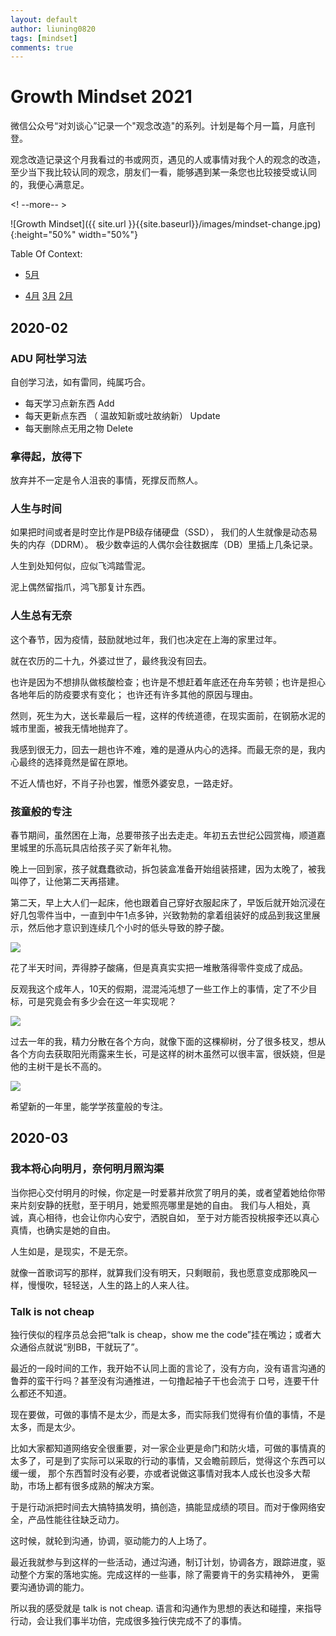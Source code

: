 ```yaml
---
layout: default
author: liuning0820
tags: [mindset]
comments: true
---
```


# Growth Mindset 2021

微信公众号“对刘谈心”记录一个"观念改造"的系列。计划是每个月一篇，月底刊登。

观念改造记录这个月我看过的书或网页，遇见的人或事情对我个人的观念的改造，至少当下我比较认同的观念，朋友们一看，能够遇到某一条您也比较接受或认同的，我便心满意足。

<! --more-- >

![Growth Mindset]({{ site.url }}{{site.baseurl}}/images/mindset-change.jpg){:height="50%" width="50%"}

Table Of Context:

- [5月](#2020-05)

- [4月](#2020-04)    [3月](#2020-03)    [2月](#2020-02)

## 2020-02

### ADU 阿杜学习法

自创学习法，如有雷同，纯属巧合。

- 每天学习点新东西 Add
- 每天更新点东西 （ 温故知新或吐故纳新） Update
- 每天删除点无用之物  Delete

### 拿得起，放得下

放弃并不一定是令人沮丧的事情，死撑反而熬人。


### 人生与时间

如果把时间或者是时空比作是PB级存储硬盘（SSD），
我们的人生就像是动态易失的内存（DDRM）。
极少数幸运的人偶尔会往数据库（DB）里插上几条记录。

人生到处知何似，应似飞鸿踏雪泥。

泥上偶然留指爪，鸿飞那复计东西。

### 人生总有无奈

这个春节，因为疫情，鼓励就地过年，我们也决定在上海的家里过年。

就在农历的二十九，外婆过世了，最终我没有回去。

也许是因为不想排队做核酸检查；也许是不想赶着年底还在舟车劳顿；也许是担心各地年后的防疫要求有变化；
也许还有许多其他的原因与理由。

然则，死生为大，送长辈最后一程，这样的传统道德，在现实面前，在钢筋水泥的城市里面，被我无情地抛弃了。

我感到很无力，回去一趟也许不难，难的是遵从内心的选择。而最无奈的是，我内心最终的选择竟然是留在原地。

不近人情也好，不肖子孙也罢，惟愿外婆安息，一路走好。


### 孩童般的专注

春节期间，虽然困在上海，总要带孩子出去走走。年初五去世纪公园赏梅，顺道嘉里城里的乐高玩具店给孩子买了新年礼物。

晚上一回到家，孩子就蠢蠢欲动，拆包装盒准备开始组装搭建，因为太晚了，被我叫停了，让他第二天再搭建。

第二天，早上大人们一起床，他也跟着自己穿好衣服起床了，早饭后就开始沉浸在好几包零件当中，一直到中午1点多钟，兴致勃勃的拿着组装好的成品到我这里展示，然后他才意识到连续几个小时的低头导致的脖子酸。

![](images/2021-02-17-22-17-04.png)

花了半天时间，弄得脖子酸痛，但是真真实实把一堆散落得零件变成了成品。

反观我这个成年人，10天的假期，混混沌沌想了一些工作上的事情，定了不少目标，可是究竟会有多少会在这一年实现呢？


![](images/2021-02-17-22-26-43.png)


过去一年的我，精力分散在各个方向，就像下面的这棵柳树，分了很多枝叉，想从各个方向去获取阳光雨露来生长，可是这样的树木虽然可以很丰富，很妖娆，但是他的主树干是长不高的。

![](images/2021-02-17-22-28-47.png)

希望新的一年里，能学学孩童般的专注。

## 2020-03

### 我本将心向明月，奈何明月照沟渠

当你把心交付明月的时候，你定是一时爱慕并欣赏了明月的美，或者望着她给你带来片刻安静的抚慰，至于明月，她爱照亮哪里是她的自由。
我们与人相处，真诚，真心相待，也会让你内心安宁，洒脱自如， 至于对方能否投桃报李还以真心真情，也确实是她的自由。

人生如是，是现实，不是无奈。

就像一首歌词写的那样，就算我们没有明天，只剩眼前，我也愿意变成那晚风一样，慢慢吹，轻轻送，人生的路上的人来人往。

### Talk is not cheap

独行侠似的程序员总会把“talk is cheap，show me the code”挂在嘴边；或者大众通俗点就说“别BB，干就玩了”。

最近的一段时间的工作，我开始不认同上面的言论了，没有方向，没有语言沟通的鲁莽的蛮干行吗？甚至没有沟通推进，一句撸起袖子干也会流于
口号，连要干什么都还不知道。

现在要做，可做的事情不是太少，而是太多，而实际我们觉得有价值的事情，不是太多，而是太少。

比如大家都知道网络安全很重要，对一家企业更是命门和防火墙，可做的事情真的太多了，可是到了实际可以采取的行动的事情，又会瞻前顾后，觉得这个东西可以缓一缓，
那个东西暂时没有必要，亦或者说做这事情对我本人成长也没多大帮助，市场上都有很多成熟的解决方案。

于是行动派把时间去大搞特搞发明，搞创造，搞能显成绩的项目。而对于像网络安全，产品性能往往缺乏动力。

这时候，就轮到沟通，协调，驱动能力的人上场了。

最近我就参与到这样的一些活动，通过沟通，制订计划，协调各方，跟踪进度，驱动整个方案的落地实施。完成这样的一些事，除了需要肯干的务实精神外，
更需要沟通协调的能力。

所以我的感受就是 talk is not cheap. 语言和沟通作为思想的表达和碰撞，来指导行动，会让我们事半功倍，完成很多独行侠完成不了的事情。

